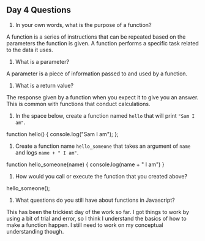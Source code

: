 ## Day 4 Questions

1. In your own words, what is the purpose of a function?

  A function is a series of instructions that can be repeated based on the parameters the function is given. A function performs a specific task related to the data it uses.

1. What is a parameter?

  A parameter is a piece of information passed to and used by a function.

1. What is a return value?

  The response given by a function when you expect it to give you an answer. This is common with functions that conduct calculations.

1. In the space below, create a function named `hello` that will print `"Sam I am"`.

  function hello() {
    console.log("Sam I am");
  };


1. Create a function name `hello_someone` that takes an argument of `name` and logs `name + " I am"`.

  function hello_someone(name) {
    console.log(name + " I am")
  }

1. How would you call or execute the function that you created above?

  hello_someone();

1. What questions do you still have about functions in Javascript?

  This has been the trickiest day of the work so far. I got things to work by using a bit of trial and error, so I think I understand the basics of how to make a function happen. I still need to work on my conceptual understanding though. 
